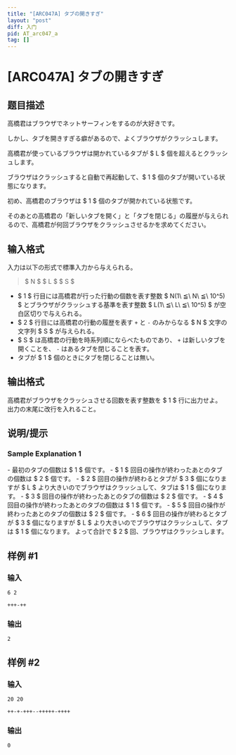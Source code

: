 ```yaml
---
title: "[ARC047A] タブの開きすぎ"
layout: "post"
diff: 入门
pid: AT_arc047_a
tag: []
---
```


# [ARC047A] タブの開きすぎ

## 题目描述

[problemUrl]: https://atcoder.jp/contests/arc047/tasks/arc047_a

高橋君はブラウザでネットサーフィンをするのが大好きです。

しかし、タブを開きすぎる癖があるので、よくブラウザがクラッシュします。

高橋君が使っているブラウザは開かれているタブが $ L $ 個を超えるとクラッシュします。

ブラウザはクラッシュすると自動で再起動して、$ 1 $ 個のタブが開いている状態になります。

初め、高橋君のブラウザは $ 1 $ 個のタブが開かれている状態です。

そのあとの高橋君の「新しいタブを開く」と「タブを閉じる」の履歴が与えられるので、高橋君が何回ブラウザをクラッシュさせるかを求めてください。

## 输入格式

入力は以下の形式で標準入力から与えられる。

> $ N $ $ L $ $ S $

- $ 1 $ 行目には高橋君が行った行動の個数を表す整数 $ N(1\ ≦\ N\ ≦\ 10^5) $ とブラウザがクラッシュする基準を表す整数 $ L(1\ ≦\ L\ ≦\ 10^5) $ が空白区切りで与えられる。
- $ 2 $ 行目には高橋君の行動の履歴を表す `+` と `-` のみからなる $ N $ 文字の文字列 $ S $ が与えられる。
- $ S $ は高橋君の行動を時系列順にならべたものであり、 `+` は新しいタブを開くことを、 `-` はあるタブを閉じることを表す。
- タブが $ 1 $ 個のときにタブを閉じることは無い。

## 输出格式

高橋君がブラウザをクラッシュさせる回数を表す整数を $ 1 $ 行に出力せよ。 出力の末尾に改行を入れること。

## 说明/提示

### Sample Explanation 1

\- 最初のタブの個数は $ 1 $ 個です。 - $ 1 $ 回目の操作が終わったあとのタブの個数は $ 2 $ 個です。 - $ 2 $ 回目の操作が終わるとタブが $ 3 $ 個になりますが $ L $ より大きいのでブラウザはクラッシュして、タブは $ 1 $ 個になります。 - $ 3 $ 回目の操作が終わったあとのタブの個数は $ 2 $ 個です。 - $ 4 $ 回目の操作が終わったあとのタブの個数は $ 1 $ 個です。 - $ 5 $ 回目の操作が終わったあとのタブの個数は $ 2 $ 個です。 - $ 6 $ 回目の操作が終わるとタブが $ 3 $ 個になりますが $ L $ より大きいのでブラウザはクラッシュして、タブは $ 1 $ 個になります。 よって合計で $ 2 $ 回、ブラウザはクラッシュします。

## 样例 #1

### 输入

```
6 2
+++-++
```

### 输出

```
2
```

## 样例 #2

### 输入

```
20 20
++-+-+++--+++++-++++
```

### 输出

```
0
```

